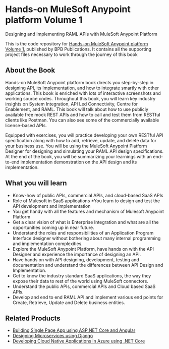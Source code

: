 # Hands-on MuleSoft Anypoint platform Volume 1
Designing and Implementing RAML APIs with MuleSoft Anypoint Platform
 
This is the code repository for [Hands-on MuleSoft Anypoint platform Volume 1](https://bpbonline.com/products/hands-on-mulesoft-anypoint-platform-volume-1), published by BPB Publications. It contains all the supporting project files necessary to work through the journey of this book

## About the Book
Hands-on MuleSoft Anypoint platform book directs you step-by-step in designing API, its Implementation, and how to integrate smartly with other applications. This book is enriched with lots of interactive screenshots and working source codes. Throughout this book, you will learn key industry insights on System Integration, API Led Connectivity, Centre for Enablement, and RAML. This book will talk about how to use publicly available free mock REST APIs and how to call and test them from RESTful clients like Postman. You can also see some of the commercially available license-based APIs.
 
Equipped with exercises, you will practice developing your own RESTful API specification along with how to add, retrieve, update, and delete data for your business use. You will be using the MuleSoft Anypoint Platform Designer for designing and simulating your RAML API design specifications. At the end of the book, you will be summarizing your learnings with an end-to-end implementation demonstration on the API design and its implementation.

## What you will learn
* Know-how of public APIs, commercial APIs, and cloud-based SaaS APIs
* Role of Mulesoft in SaaS applications
*You learn to design and test the API development and implementation
* You get handy with all the features and mechanism of Mulesoft Anypoint Platform
* Get a clear vision of what is Enterprise Integration and what are all the opportunities coming up in near future.
* Understand the roles and responsibilities of an Application Program Interface designer without bothering about many internal programming and implementation complexities.
* Explore the MuleSoft Anypoint Platform, have hands on with the API Designer and experience the importance of designing an API.
* Have hands on with API designing, development, testing and documentation and understand the differences between API Design and Implementation.
* Get to know the industry standard SaaS applications, the way they expose their data to rest of the world using MuleSoft connectors.
* Understand the public APIs, commercial APIs and Cloud based SaaS APIs.
* Develop and end to end RAML API and implement various end points for Create, Retrieve, Update and Delete business entities.

## Related Products

* [Building Single Page App using ASP.NET Core and Angular](https://bpbonline.com/products/building-single-page-app-using-asp-net-core-and-angular-book-ebook?_pos=1&_sid=5c81a9ce1&_ss=r)
* [Designing Microservices using Django](https://bpbonline.com/products/microservices-with-django-development-book-ebook?_pos=2&_sid=5c81a9ce1&_ss=r)
* [Developing Cloud Native Applications in Azure using .NET Core](https://bpbonline.com/products/cloud-native-applications-book-azure-using-net-core?_pos=5&_sid=5c81a9ce1&_ss=r)
